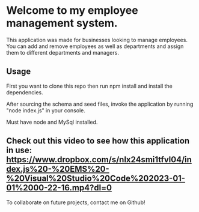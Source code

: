 # Welcome to my employee management system. 

This application was made for businesses looking to manage employees. You can add and remove employees as well as departments and assign them to different departments and managers. 

## Usage

First you want to clone this repo then run npm install and install the dependencies.

After sourcing the schema and seed files, invoke the application by running "node index.js" in your console.

Must have node and MySql installed.

## Check out this video to see how this application in use: https://www.dropbox.com/s/nlx24smi1tfvl04/index.js%20-%20EMS%20-%20Visual%20Studio%20Code%202023-01-01%2000-22-16.mp4?dl=0


To collaborate on future projects, contact me on Github!
